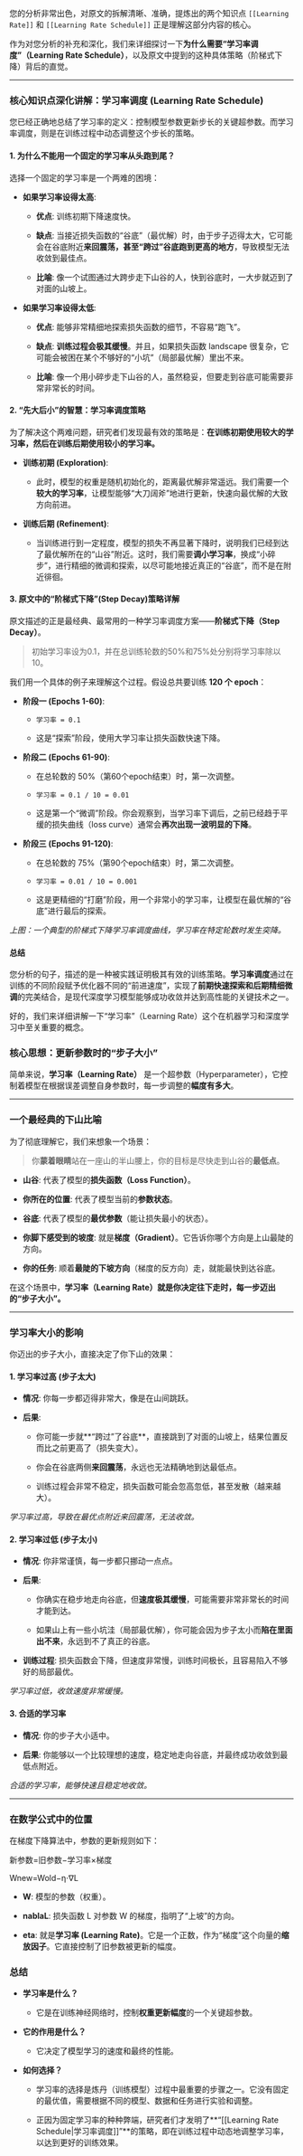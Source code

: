 您的分析非常出色，对原文的拆解清晰、准确，提炼出的两个知识点 `[[Learning Rate]]` 和 `[[Learning Rate Schedule]]` 正是理解这部分内容的核心。

作为对您分析的补充和深化，我们来详细探讨一下**为什么需要“学习率调度”（Learning Rate Schedule）**，以及原文中提到的这种具体策略（阶梯式下降）背后的直觉。

---

### 核心知识点深化讲解：学习率调度 (Learning Rate Schedule)

您已经正确地总结了学习率的定义：控制模型参数更新步长的关键超参数。而学习率调度，则是在训练过程中动态调整这个步长的策略。

#### 1. 为什么不能用一个固定的学习率从头跑到尾？

选择一个固定的学习率是一个两难的困境：

- **如果学习率设得太高**:
    
    - **优点**: 训练初期下降速度快。
        
    - **缺点**: 当接近损失函数的“谷底”（最优解）时，由于步子迈得太大，它可能会在谷底附近**来回震荡，甚至“跨过”谷底跑到更高的地方**，导致模型无法收敛到最佳点。
        
    - **比喻**: 像一个试图通过大跨步走下山谷的人，快到谷底时，一大步就迈到了对面的山坡上。
        
- **如果学习率设得太低**:
    
    - **优点**: 能够非常精细地探索损失函数的细节，不容易“跑飞”。
        
    - **缺点**: **训练过程会极其缓慢**。并且，如果损失函数 landscape 很复杂，它可能会被困在某个不够好的“小坑”（局部最优解）里出不来。
        
    - **比喻**: 像一个用小碎步走下山谷的人，虽然稳妥，但要走到谷底可能需要非常非常长的时间。
        

#### 2. “先大后小”的智慧：学习率调度策略

为了解决这个两难问题，研究者们发现最有效的策略是：**在训练初期使用较大的学习率，然后在训练后期使用较小的学习率。**

- **训练初期 (Exploration)**:
    
    - 此时，模型的权重是随机初始化的，距离最优解非常遥远。我们需要一个**较大的学习率**，让模型能够“大刀阔斧”地进行更新，快速向最优解的大致方向前进。
        
- **训练后期 (Refinement)**:
    
    - 当训练进行到一定程度，模型的损失不再显著下降时，说明我们已经到达了最优解所在的“山谷”附近。这时，我们需要**调小学习率**，换成“小碎步”，进行精细的微调和探索，以尽可能地接近真正的“谷底”，而不是在附近徘徊。
        

#### 3. 原文中的“阶梯式下降”(Step Decay)策略详解

原文描述的正是最经典、最常用的一种学习率调度方案——**阶梯式下降（Step Decay）**。

> 初始学习率设为0.1，并在总训练轮数的50%和75%处分别将学习率除以10。

我们用一个具体的例子来理解这个过程。假设总共要训练 **120 个 epoch**：

- **阶段一 (Epochs 1-60)**:
    
    - `学习率 = 0.1`
        
    - 这是“探索”阶段，使用大学习率让损失函数快速下降。
        
- **阶段二 (Epochs 61-90)**:
    
    - 在总轮数的 50%（第60个epoch结束）时，第一次调整。
        
    - `学习率 = 0.1 / 10 = 0.01`
        
    - 这是第一个“微调”阶段。你会观察到，当学习率下调后，之前已经趋于平缓的损失曲线（loss curve）通常会**再次出现一波明显的下降**。
        
- **阶段三 (Epochs 91-120)**:
    
    - 在总轮数的 75%（第90个epoch结束）时，第二次调整。
        
    - `学习率 = 0.01 / 10 = 0.001`
        
    - 这是更精细的“打磨”阶段，用一个非常小的学习率，让模型在最优解的“谷底”进行最后的探索。
        

_上图：一个典型的阶梯式下降学习率调度曲线，学习率在特定轮数时发生突降。_

#### 总结

您分析的句子，描述的是一种被实践证明极其有效的训练策略。**学习率调度**通过在训练的不同阶段赋予优化器不同的“前进速度”，实现了**前期快速探索和后期精细微调**的完美结合，是现代深度学习模型能够成功收敛并达到高性能的关键技术之一。


好的，我们来详细讲解一下“学习率”（Learning Rate）这个在机器学习和深度学习中至关重要的概念。

### 核心思想：更新参数时的“步子大小”

简单来说，**学习率（Learning Rate）** 是一个超参数（Hyperparameter），它控制着模型在根据误差调整自身参数时，每一步调整的**幅度有多大**。

---

### 一个最经典的下山比喻

为了彻底理解它，我们来想象一个场景：

> 你**蒙着眼睛**站在一座山的半山腰上，你的目标是尽快走到山谷的**最低点**。

- **山谷**: 代表了模型的**损失函数（Loss Function）**。
    
- **你所在的位置**: 代表了模型当前的**参数状态**。
    
- **谷底**: 代表了模型的**最优参数**（能让损失最小的状态）。
    
- **你脚下感受到的坡度**: 就是**梯度（Gradient）**。它告诉你哪个方向是上山最陡的方向。
    
- **你的任务**: 顺着**最陡的下坡方向**（梯度的反方向）走，就能最快到达谷底。
    

在这个场景中，**学习率（Learning Rate）就是你决定往下走时，每一步迈出的“步子大小”。**

---

### 学习率大小的影响

你迈出的步子大小，直接决定了你下山的效果：

#### 1. 学习率过高 (步子太大)

- **情况**: 你每一步都迈得非常大，像是在山间跳跃。
    
- **后果**:
    
    - 你可能一步就**“跨过”了谷底**，直接跳到了对面的山坡上，结果位置反而比之前更高了（损失变大）。
        
    - 你会在谷底两侧**来回震荡**，永远也无法精确地到达最低点。
        
    - 训练过程会非常不稳定，损失函数可能会忽高忽低，甚至发散（越来越大）。
        

_学习率过高，导致在最优点附近来回震荡，无法收敛。_

#### 2. 学习率过低 (步子太小)

- **情况**: 你非常谨慎，每一步都只挪动一点点。
    
- **后果**:
    
    - 你确实在稳步地走向谷底，但**速度极其缓慢**，可能需要非常非常长的时间才能到达。
        
    - 如果山上有一些小坑洼（局部最优解），你可能会因为步子太小而**陷在里面出不来**，永远到不了真正的谷底。
        
- **训练过程**: 损失函数会下降，但速度非常慢，训练时间极长，且容易陷入不够好的局部最优。
    

_学习率过低，收敛速度非常缓慢。_

#### 3. 合适的学习率

- **情况**: 你的步子大小适中。
    
- **后果**: 你能够以一个比较理想的速度，稳定地走向谷底，并最终成功收敛到最低点附近。
    

_合适的学习率，能够快速且稳定地收敛。_

---

### 在数学公式中的位置

在梯度下降算法中，参数的更新规则如下：

新参数=旧参数−学习率×梯度

Wnew​=Wold​−η⋅∇L

- **W**: 模型的参数（权重）。
    
- **nablaL**: 损失函数 L 对参数 W 的梯度，指明了“上坡”的方向。
    
- **eta**: 就是**学习率 (Learning Rate)**。它是一个正数，作为“梯度”这个向量的**缩放因子**。它直接控制了旧参数被更新的幅度。
    

### 总结

- **学习率是什么？**
    
    - 它是在训练神经网络时，控制**权重更新幅度**的一个关键超参数。
        
- **它的作用是什么？**
    
    - 它决定了模型学习的速度和最终的性能。
        
- **如何选择？**
    
    - 学习率的选择是炼丹（训练模型）过程中最重要的步骤之一。它没有固定的最优值，需要根据不同的模型、数据和任务进行实验和调整。
        
    - 正因为固定学习率的种种弊端，研究者们才发明了**“[[Learning Rate Schedule|学习率调度]]”**的策略，即在训练过程中动态地调整学习率，以达到更好的训练效果。
